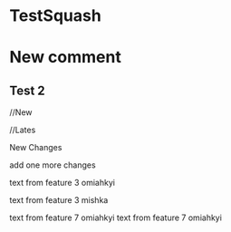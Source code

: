# TestSquash
# New comment

## Test 2


//New


//Lates

New Changes

add one more changes

text from feature 3 omiahkyi

text from feature 3 mishka

text from feature 7 omiahkyi
text from feature 7 omiahkyi